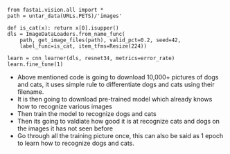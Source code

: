 ```
from fastai.vision.all import *
path = untar_data(URLs.PETS)/'images'

def is_cat(x): return x[0].isupper()
dls = ImageDataLoaders.from_name_func(
    path, get_image_files(path), valid_pct=0.2, seed=42,
    label_func=is_cat, item_tfms=Resize(224))

learn = cnn_learner(dls, resnet34, metrics=error_rate)
learn.fine_tune(1)
```
* Above mentioned code is going to download 10,000+ pictures of dogs and cats, it uses simple rule to differentiate dogs and cats using their filename.
* It is then going to download pre-trained model which already knows how to recognize various images
* Then train the model to recognize dogs and cats
* Then its going to valdiate how good it is at recognize cats and dogs on the images it has not seen before
* Go through all the training picture once, this can also be said as 1 epoch to learn how to recognize dogs and cats.
